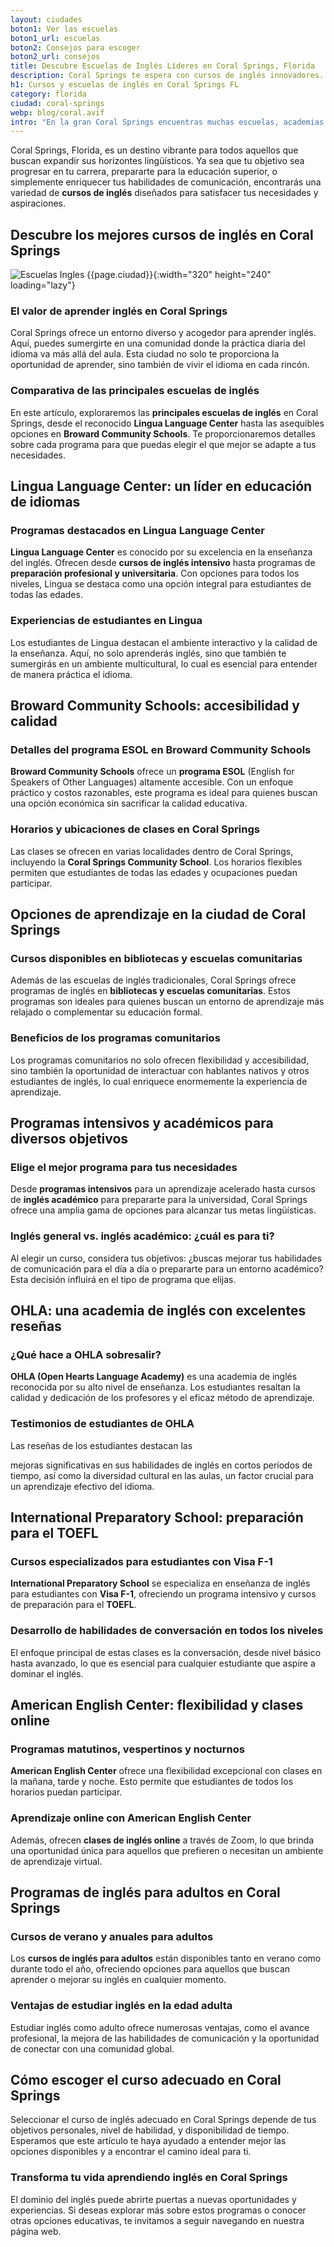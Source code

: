 ```yaml
---
layout: ciudades
boton1: Ver las escuelas
boton1_url: escuelas
boton2: Consejos para escoger
boton2_url: consejos
title: Descubre Escuelas de Inglés Líderes en Coral Springs, Florida
description: Coral Springs te espera con cursos de inglés innovadores. ¡Conviértete en un experto del idioma y abre nuevas puertas! 🌐
h1: Cursos y escuelas de inglés en Coral Springs FL
category: florida
ciudad: coral-springs
webp: blog/coral.avif
intro: "En la gran Coral Springs encuentras muchas escuelas, academias y cursos para aprender inglés "
---
```

Coral Springs, Florida, es un destino vibrante para todos aquellos que buscan expandir sus horizontes lingüísticos. Ya sea que tu objetivo sea progresar en tu carrera, prepararte para la educación superior, o simplemente enriquecer tus habilidades de comunicación, encontrarás una variedad de **cursos de inglés** diseñados para satisfacer tus necesidades y aspiraciones.

## Descubre los mejores cursos de inglés en Coral Springs

![Escuelas Ingles {{page.ciudad}}]({{site.baseurl}}/img/{{page.webp}} "Clases inglés {{page.ciudad|capitalize}}"){:width="320" height="240" loading="lazy"}

### El valor de aprender inglés en Coral Springs

Coral Springs ofrece un entorno diverso y acogedor para aprender inglés. Aquí, puedes sumergirte en una comunidad donde la práctica diaria del idioma va más allá del aula. Esta ciudad no solo te proporciona la oportunidad de aprender, sino también de vivir el idioma en cada rincón.

### Comparativa de las principales escuelas de inglés

En este artículo, exploraremos las **principales escuelas de inglés** en Coral Springs, desde el reconocido **Lingua Language Center** hasta las asequibles opciones en **Broward Community Schools**. Te proporcionaremos detalles sobre cada programa para que puedas elegir el que mejor se adapte a tus necesidades.

## Lingua Language Center: un líder en educación de idiomas

### Programas destacados en Lingua Language Center

**Lingua Language Center** es conocido por su excelencia en la enseñanza del inglés. Ofrecen desde **cursos de inglés intensivo** hasta programas de **preparación profesional y universitaria**. Con opciones para todos los niveles, Lingua se destaca como una opción integral para estudiantes de todas las edades.

### Experiencias de estudiantes en Lingua

Los estudiantes de Lingua destacan el ambiente interactivo y la calidad de la enseñanza. Aquí, no solo aprenderás inglés, sino que también te sumergirás en un ambiente multicultural, lo cual es esencial para entender de manera práctica el idioma.

## Broward Community Schools: accesibilidad y calidad

### Detalles del programa ESOL en Broward Community Schools

**Broward Community Schools** ofrece un **programa ESOL** (English for Speakers of Other Languages) altamente accesible. Con un enfoque práctico y costos razonables, este programa es ideal para quienes buscan una opción económica sin sacrificar la calidad educativa.

### Horarios y ubicaciones de clases en Coral Springs

Las clases se ofrecen en varias localidades dentro de Coral Springs, incluyendo la **Coral Springs Community School**. Los horarios flexibles permiten que estudiantes de todas las edades y ocupaciones puedan participar.

## Opciones de aprendizaje en la ciudad de Coral Springs

### Cursos disponibles en bibliotecas y escuelas comunitarias

Además de las escuelas de inglés tradicionales, Coral Springs ofrece programas de inglés en **bibliotecas y escuelas comunitarias**. Estos programas son ideales para quienes buscan un entorno de aprendizaje más relajado o complementar su educación formal.

### Beneficios de los programas comunitarios

Los programas comunitarios no solo ofrecen flexibilidad y accesibilidad, sino también la oportunidad de interactuar con hablantes nativos y otros estudiantes de inglés, lo cual enriquece enormemente la experiencia de aprendizaje.

## Programas intensivos y académicos para diversos objetivos

### Elige el mejor programa para tus necesidades

Desde **programas intensivos** para un aprendizaje acelerado hasta cursos de **inglés académico** para prepararte para la universidad, Coral Springs ofrece una amplia gama de opciones para alcanzar tus metas lingüísticas.

### Inglés general vs. inglés académico: ¿cuál es para ti?

Al elegir un curso, considera tus objetivos: ¿buscas mejorar tus habilidades de comunicación para el día a día o prepararte para un entorno académico? Esta decisión influirá en el tipo de programa que elijas.

## OHLA: una academia de inglés con excelentes reseñas

### ¿Qué hace a OHLA sobresalir?

**OHLA (Open Hearts Language Academy)** es una academia de inglés reconocida por su alto nivel de enseñanza. Los estudiantes resaltan la calidad y dedicación de los profesores y el eficaz método de aprendizaje.

### Testimonios de estudiantes de OHLA

Las reseñas de los estudiantes destacan las

 mejoras significativas en sus habilidades de inglés en cortos períodos de tiempo, así como la diversidad cultural en las aulas, un factor crucial para un aprendizaje efectivo del idioma.

## International Preparatory School: preparación para el TOEFL

### Cursos especializados para estudiantes con Visa F-1

**International Preparatory School** se especializa en enseñanza de inglés para estudiantes con **Visa F-1**, ofreciendo un programa intensivo y cursos de preparación para el **TOEFL**.

### Desarrollo de habilidades de conversación en todos los niveles

El enfoque principal de estas clases es la conversación, desde nivel básico hasta avanzado, lo que es esencial para cualquier estudiante que aspire a dominar el inglés.

## American English Center: flexibilidad y clases online

### Programas matutinos, vespertinos y nocturnos

**American English Center** ofrece una flexibilidad excepcional con clases en la mañana, tarde y noche. Esto permite que estudiantes de todos los horarios puedan participar.

### Aprendizaje online con American English Center

Además, ofrecen **clases de inglés online** a través de Zoom, lo que brinda una oportunidad única para aquellos que prefieren o necesitan un ambiente de aprendizaje virtual.

## Programas de inglés para adultos en Coral Springs

### Cursos de verano y anuales para adultos

Los **cursos de inglés para adultos** están disponibles tanto en verano como durante todo el año, ofreciendo opciones para aquellos que buscan aprender o mejorar su inglés en cualquier momento.

### Ventajas de estudiar inglés en la edad adulta

Estudiar inglés como adulto ofrece numerosas ventajas, como el avance profesional, la mejora de las habilidades de comunicación y la oportunidad de conectar con una comunidad global.

## Cómo escoger el curso adecuado en Coral Springs

Seleccionar el curso de inglés adecuado en Coral Springs depende de tus objetivos personales, nivel de habilidad, y disponibilidad de tiempo. Esperamos que este artículo te haya ayudado a entender mejor las opciones disponibles y a encontrar el camino ideal para ti.

### Transforma tu vida aprendiendo inglés en Coral Springs

El dominio del inglés puede abrirte puertas a nuevas oportunidades y experiencias. Si deseas explorar más sobre estos programas o conocer otras opciones educativas, te invitamos a seguir navegando en nuestra página web.
